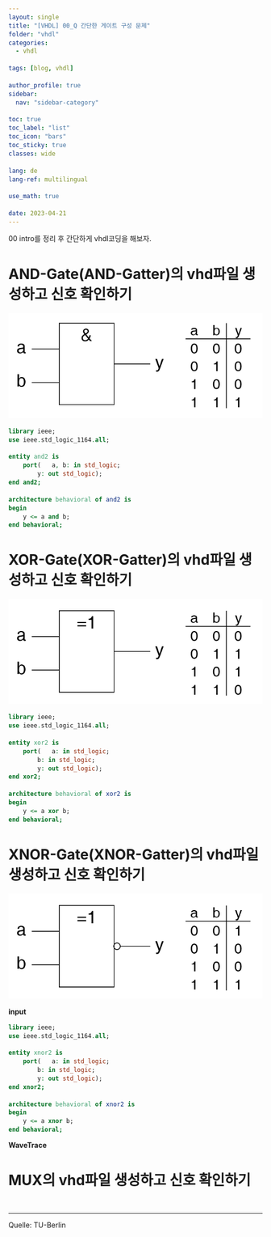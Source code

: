 ```yaml
---
layout: single
title: "[VHDL] 00_Q 간단한 게이트 구성 문제"
folder: "vhdl"
categories:
  - vhdl

tags: [blog, vhdl]

author_profile: true
sidebar:
  nav: "sidebar-category"

toc: true
toc_label: "list"
toc_icon: "bars"
toc_sticky: true
classes: wide

lang: de
lang-ref: multilingual

use_math: true

date: 2023-04-21
---
```


00 intro를 정리 후 간단하게 vhdl코딩을 해보자.

# AND-Gate(AND-Gatter)의 vhd파일 생성하고 신호 확인하기

<img src="https://github.com/Sehoon1207/sehoon1207.github.io/blob/main/_posts/programming/vhdl/img/00-q-AND-Gatter.png?raw=true">


```vhdl
library ieee;
use ieee.std_logic_1164.all;

entity and2 is
	port(	a, b: in std_logic;
		y: out std_logic);
end and2;

architecture behavioral of and2 is
begin
	y <= a and b;
end behavioral;
```

# XOR-Gate(XOR-Gatter)의 vhd파일 생성하고 신호 확인하기

<img src="https://github.com/Sehoon1207/sehoon1207.github.io/blob/main/_posts/programming/vhdl/img/00-q-XOR-Gatter.png?raw=true">

```vhdl
library ieee;
use ieee.std_logic_1164.all;

entity xor2 is
	port(	a: in std_logic;
		b: in std_logic;
		y: out std_logic);
end xor2;

architecture behavioral of xor2 is
begin
	y <= a xor b;
end behavioral;
```

# XNOR-Gate(XNOR-Gatter)의 vhd파일 생성하고 신호 확인하기

<img src="https://github.com/Sehoon1207/sehoon1207.github.io/blob/main/_posts/programming/vhdl/img/00-q-XNOR-Gatter.png?raw=true">

**input**

```vhdl
library ieee;
use ieee.std_logic_1164.all;

entity xnor2 is
	port(	a: in std_logic;
		b: in std_logic;
		y: out std_logic);
end xnor2;

architecture behavioral of xnor2 is
begin
	y <= a xnor b;
end behavioral;
```
**WaveTrace**


# MUX의 vhd파일 생성하고 신호 확인하기

```vhdl


```




```

```







---

Quelle: TU-Berlin

<!-- &nbsp; 1칸 띄어쓰기 -->
<!-- &ensp; 2칸 띄어쓰기 -->
<!-- &emsp; 3칸 띄어쓰기 -->
